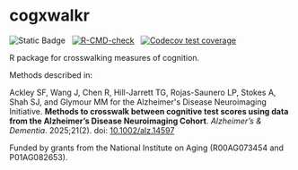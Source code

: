 # cogxwalkr

![Static Badge](https://img.shields.io/badge/Status-In_development-FF0000) &nbsp;
[![R-CMD-check](https://github.com/jrgant/cogxwalkr/actions/workflows/R-CMD-check.yaml/badge.svg)](https://github.com/jrgant/cogxwalkr/actions/workflows/R-CMD-check.yaml) &nbsp;
[![Codecov test coverage](https://codecov.io/gh/jrgant/cogxwalkr/graph/badge.svg)](https://app.codecov.io/gh/jrgant/cogxwalkr)

R package for crosswalking measures of cognition.

Methods described in:
    
Ackley SF, Wang J, Chen R, Hill-Jarrett TG, Rojas-Saunero LP, Stokes A, Shah SJ, and Glymour MM for the Alzheimer's Disease Neuroimaging Initiative. **Methods to crosswalk between cognitive test scores using data from the Alzheimer’s Disease Neuroimaging Cohort**. _Alzheimer’s &amp; Dementia_. 2025;21(2). doi: [10.1002/alz.14597](https://doi.org/10.1002/alz.14597) 

Funded by grants from the National Institute on Aging (R00AG073454 and P01AG082653).

